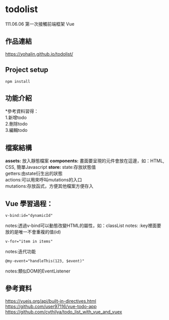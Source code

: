 # todolist
111.06.06 第一次接觸前端框架 Vue

## 作品連結
https://yohalin.github.io/todolist/

## Project setup
```
npm install
```
## 功能介紹
*參考資料習得：<br>
1.新增todo<br>
2.刪除todo<br>
3.編輯todo<br>

## 檔案結構
**assets:**
放入靜態檔案
**components:**
畫面要呈現的元件會放在這邊，如：HTML, CSS, 簡單Javascript
**store:**
state:存放狀態值<br>
getters:由state衍生出的狀態<br>
actions:可以用來呼叫mutations的入口<br>
mutations:存放函式，方便其他檔案方便存入<br>

## Vue 學習過程：
```
v-bind:id="dynamicId"
```
notes:透過v-bind可以動態改變HTML的屬性，如：classList
notes: :key裡面要放的是唯一不會重複的值(id)
```
v-for="item in items"
```
notes:迭代功能
```
@my-event="handleThis(123, $event)" 
```
notes:類似DOM的EventListener

## 參考資料
https://vuejs.org/api/built-in-directives.html<br>
https://github.com/user97116/vue-todo-app<br>
https://github.com/cythilya/todo_list_with_vue_and_vuex<br>
